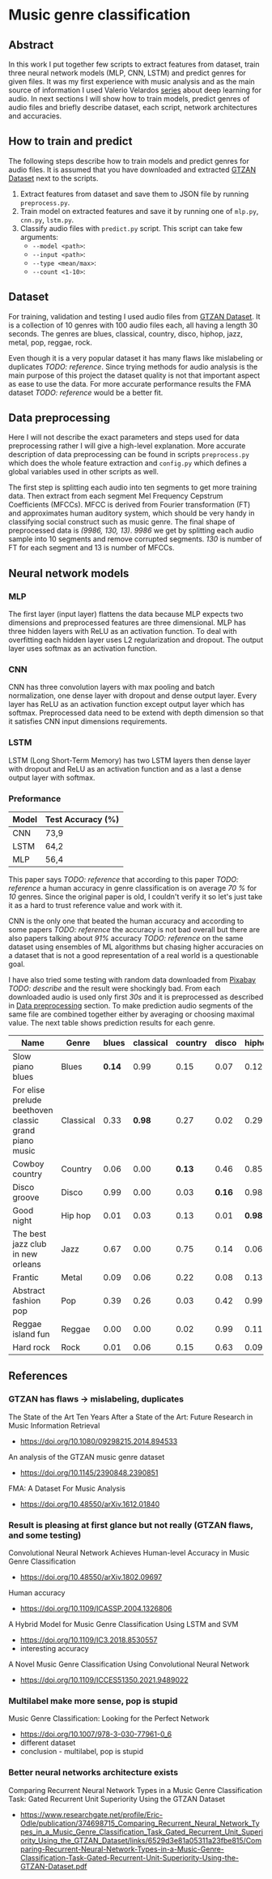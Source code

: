 # Music genre classification

## Abstract

In this work I put together few scripts to extract features from dataset, train
three neural network models (MLP, CNN, LSTM) and predict genres for given files.
It was my first experience with music analysis and as the main source of
information I used Valerio Velardos
[series](https://youtube.com/playlist?list=PL-wATfeyAMNrtbkCNsLcpoAyBBRJZVlnf&si=TJ67v4J0N-aiQoKJ)
about deep learning for audio. In next sections I will show how to train models,
predict genres of audio files and briefly describe dataset, each script, network
architectures and accuracies.

## How to train and predict

The following steps describe how to train models and predict genres for audio
files. It is assumed that you have downloaded and extracted [GTZAN
Dataset](https://www.kaggle.com/datasets/andradaolteanu/gtzan-dataset-music-genre-classification)
next to the scripts.
1. Extract features from dataset and save them to JSON file by running
   `preprocess.py`.
2. Train model on extracted features and save it by running one of `mlp.py`,
   `cnn.py`, `lstm.py`.
3. Classify audio files with `predict.py` script. This script can take few arguments:
    - `--model <path>`:
    - `--input <path>`:
    - `--type <mean/max>`:
    - `--count <1-10>`: 





## Dataset

For training, validation and testing I used audio files from 
[GTZAN Dataset](https://www.kaggle.com/datasets/andradaolteanu/gtzan-dataset-music-genre-classification).
It is a collection of 10 genres with 100 audio files each, all having a length
30 seconds. The genres are blues, classical, country, disco, hiphop, jazz,
metal, pop, reggae, rock.

Even though it is a very popular dataset it has many flaws like mislabeling or
duplicates *TODO: reference*. Since trying methods for audio analysis is the
main purpose of this project the dataset quality is not that important aspect as
ease to use the data. For more accurate performance results the FMA dataset
*TODO: reference* would be a better fit. 

## Data preprocessing

Here I will not describe the exact parameters and steps used for data
preprocessing rather I will give a high-level explanation. More accurate
description of data preprocessing can be found in scripts `preprocess.py` which
does the whole feature extraction and `config.py` which defines a global
variables used in other scripts as well.

The first step is splitting each audio into ten segments to get more training
data. Then extract from each segment Mel Frequency Cepstrum Coefficients
(MFCCs). MFCC is derived from Fourier transformation (FT) and approximates human
auditory system, which should be very handy in classifying social construct such
as music genre. The final shape of preprocessed data is *(9986, 130, 13)*.
*9986* we get by splitting each audio sample into 10 segments and remove
corrupted segments. *130* is number of FT for each segment and 13 is number of
MFCCs.  

## Neural network models

### MLP

The first layer (input layer) flattens the data because MLP expects two
dimensions and preprocessed features are three dimensional. MLP has three hidden
layers with ReLU as an activation function. To deal with overfitting each hidden
layer uses L2 regularization and dropout. The output layer uses softmax as an
activation function.

### CNN

CNN has three convolution layers with max pooling and batch normalization, one
dense layer with dropout and dense output layer. Every layer has ReLU as an
activation function except output layer which has softmax. Preprocessed data
need to be extend with depth dimension so that it satisfies CNN input dimensions
requirements. 

### LSTM

LSTM (Long Short-Term Memory) has two LSTM layers then dense layer with dropout
and ReLU as an activation function and as a last a dense output layer with
softmax.

### Preformance

Model | Test Accuracy (%)
------|------------------
CNN   | 73,9             
LSTM  | 64,2             
MLP   | 56,4             

This paper says *TODO: reference* that according to this paper *TODO: reference*
a human accuracy in genre classification is on average *70 %* for *10* genres.
Since the original paper is old, I couldn't verify it so let's just take it as a
hard to trust reference value and work with it. 

CNN is the only one that beated the human accuracy and according to some papers
*TODO: reference* the accuracy is not bad overall but there are also papers
talking about *91%* accuracy *TODO: reference* on the same dataset using
ensembles of ML algorithms but chasing higher accuracies on a dataset that is
not a good representation of a real world is a questionable goal.

I have also tried some testing with random data downloaded from
[Pixabay](https://pixabay.com/music/) *TODO: describe* and the result were
shockingly bad. From each downloaded audio is used only first *30s* and it is
preprocessed as described in [Data preprocessing](#data-preprocessing) section.
To make prediction audio segments of the same file are combined together either
by averaging or choosing maximal value. The next table shows prediction results
for each genre.

| Name | Genre | blues | classical | country | disco | hiphop | jazz | metal | pop | reggae | rock |
|------|-------|-------|-----------|---------|-------|--------|------|-------|-----|--------|------|
Slow piano blues | Blues | **0.14** | 0.99 | 0.15 | 0.07 | 0.12 | 0.38 | 0.02 | 0.40 | 0.06 | 0.13 |
For elise prelude beethoven classic grand piano music | Classical | 0.33 | **0.98** | 0.27 | 0.02 | 0.29 | 0.49 | 0.00 | 0.02 | 0.04 | 0.01 |
Cowboy country | Country | 0.06 | 0.00 | **0.13** | 0.46 | 0.85 | 0.03 | 0.00 | 0.40 | 0.47 | 0.63 |
Disco groove | Disco | 0.99 | 0.00 | 0.03 | **0.16** | 0.98 | 0.01 | 0.02 | 0.07 | 0.10 | 0.02 |
Good night | Hip hop | 0.01 | 0.03 | 0.13 | 0.01 | **0.98** | 0.00 | 0.00 | 0.66 | 0.39 | 0.01 |
The best jazz club in new orleans | Jazz | 0.67 | 0.00 | 0.75 | 0.14 | 0.06 | **0.09** | 0.04 | 0.81 | 0.57 | 0.57 |
Frantic | Metal | 0.09 | 0.06 | 0.22 | 0.08 | 0.13 | 0.24 | **0.88** | 0.05 | 0.23 | 0.69 |
Abstract fashion pop | Pop | 0.39 | 0.26 | 0.03 | 0.42 | 0.99 | 0.07 | 0.01 | **0.80** | 0.42 | 0.06 |
Reggae island fun | Reggae | 0.00 | 0.00 | 0.02 | 0.99 | 0.11 | 0.00 | 0.00 | 0.73 | **0.99** | 0.04 |
Hard rock | Rock | 0.01 | 0.06 | 0.15 | 0.63 | 0.09 | 0.55 | 0.04 | 0.21 | 0.93 | **0.85** |


## References

### GTZAN has flaws -> mislabeling, duplicates

The State of the Art Ten Years After a State of the Art: Future Research in Music Information Retrieval
 - https://doi.org/10.1080/09298215.2014.894533

An analysis of the GTZAN music genre dataset
 - https://doi.org/10.1145/2390848.2390851

FMA: A Dataset For Music Analysis
 - https://doi.org/10.48550/arXiv.1612.01840

### Result is pleasing at first glance but not really (GTZAN flaws, and some testing)

Convolutional Neural Network Achieves Human-level Accuracy in Music Genre Classification
- https://doi.org/10.48550/arXiv.1802.09697

Human accuracy
 - https://doi.org/10.1109/ICASSP.2004.1326806

A Hybrid Model for Music Genre Classification Using LSTM and SVM
 - https://doi.org/10.1109/IC3.2018.8530557
 - interesting accuracy

A Novel Music Genre Classification Using Convolutional Neural Network
  - https://doi.org/10.1109/ICCES51350.2021.9489022

### Multilabel make more sense, pop is stupid

Music Genre Classification: Looking for the Perfect Network
 - https://doi.org/10.1007/978-3-030-77961-0_6
 - different dataset
 - conclusion - multilabel, pop is stupid

### Better neural networks architecture exists

Comparing Recurrent Neural Network Types in a Music Genre Classification Task: Gated Recurrent Unit Superiority Using the GTZAN Dataset
 - https://www.researchgate.net/profile/Eric-Odle/publication/374698715_Comparing_Recurrent_Neural_Network_Types_in_a_Music_Genre_Classification_Task_Gated_Recurrent_Unit_Superiority_Using_the_GTZAN_Dataset/links/6529d3e81a05311a23fbe815/Comparing-Recurrent-Neural-Network-Types-in-a-Music-Genre-Classification-Task-Gated-Recurrent-Unit-Superiority-Using-the-GTZAN-Dataset.pdf





